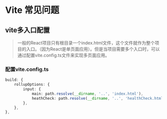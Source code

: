 # Vite 常见问题

## vite多入口配置
>
> 一般的React项目只有根目录一个index.html文件，这个文件就作为整个项目的入口。（因为React是单页面应用）。但是当项目需要多个入口时，可以通过配置vite.config.ts文件来实现多页面应用。

### 配置vite.config.ts

```ts
build: {
    rollupOptions: {
        input: {
            main: path.resolve(__dirname, '..', 'index.html'),
            heathCheck: path.resolve(__dirname, '..', 'healthCheck.html'),
        },
    },
},
```
